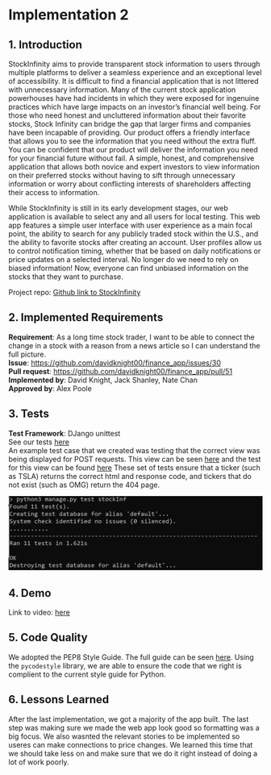 # Implementation 2

## 1. Introduction

StockInfinity aims to provide transparent stock information to users through multiple platforms to deliver a seamless experience and an exceptional level of accessibility. It is difficult to find a financial application that is not littered with unnecessary information. Many of the current stock application powerhouses have had incidents in which they were exposed for ingenuine practices which have large impacts on an investor’s financial well being. For those who need honest and uncluttered information about their favorite stocks, Stock Infinity can bridge the gap that larger firms and companies have been incapable of providing. Our product offers a friendly interface that allows you to see the information that you need without the extra fluff. You can be confident that our product will deliver the information you need for your financial future without fail. A simple, honest, and comprehensive application that allows both novice and expert investors to view information on their preferred stocks without having to sift through unnecessary information or worry about conflicting interests of shareholders affecting their access to information.

While StockInfinity is still in its early development stages, our web application is available to select any and all users for local testing. This web app features a simple user interface with user experience as a main focal point, the ability to search for any publicly traded stock within the U.S., and the ability to favorite stocks after creating an account. User profiles allow us to control notification timing, whether that be based on daily notifications or price updates on a selected interval. No longer do we need to rely on biased information! Now, everyone can find unbiased information on the stocks that they want to purchase.

Project repo: [Github link to StockInfinity](https://github.com/davidknight00/finance_app)

## 2. Implemented Requirements
**Requirement**: As a long time stock trader, I want to be able to connect the change in a stock with a reason from a news article so I can understand the full picture. \
**Issue**: https://github.com/davidknight00/finance_app/issues/30 \
**Pull request**: https://github.com/davidknight00/finance_app/pull/51 \
**Implemented by**: David Knight, Jack Shanley, Nate Chan \
**Approved by**: Alex Poole

## 3. Tests
**Test Framework**: DJango unittest \
See our tests [here](https://github.com/davidknight00/finance_app/tree/master/stockInfinity/stockInf/tests) \
An example test case that we created was testing that the correct view was being displayed for POST requests. This view can be seen [here](https://github.com/davidknight00/finance_app/blob/master/stockInfinity/stockInf/views.py#L16-L53) and the test for this view can be found [here](https://github.com/davidknight00/finance_app/blob/master/stockInfinity/stockInf/tests/test_views.py#L24-L34) These set of tests ensure that a ticker (such as TSLA) returns the correct html and response code, and tickers that do not exist (such as OMG) return the 404 page. 

**![StockInfinity unit test](./deliverable_images/unittest_samplerun.png)**

## 4. Demo
Link to video: [here](https://youtube.com/shorts/mbZx9SqsiXA?feature=share)

## 5. Code Quality
We adopted the PEP8 Style Guide. The full guide can be seen [here](https://peps.python.org/pep-0008/). Using the `pycodestyle` library, we are able to ensure the code that we right is complient to the current style guide for Python. 

## 6. Lessons Learned
After the last implementation, we got a majority of the app built. The last step was making sure we made the web app look good so formatting was a big focus. We also wasnted the relevant stories to be implemented so useres can make connections to price changes. We learned this time that we should take less on and make sure that we do it right instead of doing a lot of work poorly.
